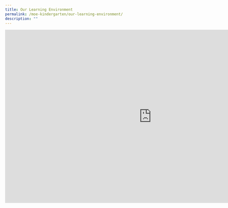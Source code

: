 ```yaml
---
title: Our Learning Environment
permalink: /moe-kindergarten/our-learning-environment/
description: ""
---
```

<iframe src="https://docs.google.com/presentation/d/e/2PACX-1vQckXB5KLZgzuq8LfTU8qCT2eGFHnoOwEv97OUVNW67npAr1A5tFT2zwVKQOIPJQJwEOw9ejv003Gk0/embed?start=false&loop=false&delayms=10000" frameborder="0" width="960" height="569" allowfullscreen="true" ></iframe>